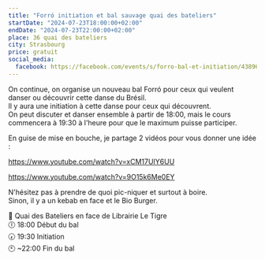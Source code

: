 ```yaml
---
title: "Forró initiation et bal sauvage quai des bateliers"
startDate: "2024-07-23T18:00:00+02:00"
endDate: "2024-07-23T22:00:00+02:00"
place: 36 quai des bateliers
city: Strasbourg
price: gratuit
social_media:
  facebook: https://facebook.com/events/s/forro-bal-et-initiation/438968589121479/
---
```

On continue, on organise un nouveau bal Forró pour ceux qui veulent danser ou découvrir cette danse du Brésil.  
Il y aura une initiation à cette danse pour ceux qui découvrent.  
On peut discuter et danser ensemble à partir de 18:00, mais le cours commencera à 19:30 à l'heure pour que le maximum puisse participer.

En guise de mise en bouche, je partage 2 vidéos pour vous donner une idée :

https://www.youtube.com/watch?v=xCM17UIY6UU

https://www.youtube.com/watch?v=9O15k6Me0EY

N'hésitez pas à prendre de quoi pic-niquer et surtout à boire.  
Sinon, il y a un kebab en face et le Bio Burger.  

📌 Quai des Bateliers en face de Librairie Le Tigre  
🕕 18:00 Début du bal  
🕢 19:30 Initiation  
🕙 ~22:00 Fin du bal  
